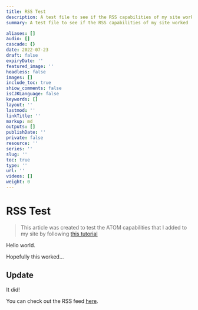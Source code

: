 ```yaml
---
title: RSS Test
description: A test file to see if the RSS capabilities of my site worked
summary: A test file to see if the RSS capabilities of my site worked

aliases: []
audio: []
cascade: {}
date: 2022-07-23
draft: false
expiryDate: ''
featured_image: ''
headless: false
images: []
include_toc: true
shiow_comments: false
isCJKLanguage: false
keywords: []
layout: ''
lastmod: ''
linkTitle: ''
markup: md
outputs: []
publishDate: ''
private: false
resource: ''
series: ''
slug: ''
toc: true
type: ''
url: ''
videos: []
weight: 0
---
```


# RSS Test

> This article was created to test the ATOM capabilities that I added to my site
> by following [this tutorial](https://rimdev.io/creating-rss-feeds-using-hugo/)

Hello world.

Hopefully this worked...

## Update

It did!

You can check out the RSS feed [here](https://nsynovic.dev/feed.xml).
